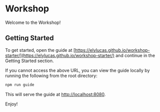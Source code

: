 # Workshop

Welcome to the Workshop!

## Getting Started

To get started, open the guide at
[https://elylucas.github.io/workshop-starter/](https://elylucas.github.io/workshop-starter/)
and continue in the Getting Started section.

If you cannot access the above URL, you can view the guide locally by running
the following from the root directory:

```bash
npm run guide
```

This will serve the guide at [http://localhost:8080](http://localhost:8080).

Enjoy!
